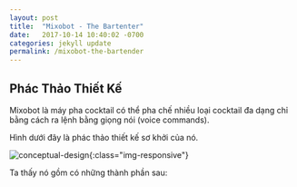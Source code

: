 ```yaml
---
layout: post
title:  "Mixobot - The Bartenter"
date:   2017-10-14 10:40:02 -0700
categories: jekyll update
permalink: /mixobot-the-bartender
---
```

## Phác Thảo Thiết Kế
Mixobot là máy pha cocktail có thể pha chế nhiều loại cocktail đa dạng chỉ bằng cách ra lệnh bằng giọng nói (voice commands).

Hình dưới đây là phác thảo thiết kế sơ khởi của nó.

![conceptual-design]({{site.url}}/assets/images/Mixo_Conceptual_Design_Web.jpg){:class="img-responsive"}

Ta thấy nó gồm có những thành phần sau:
